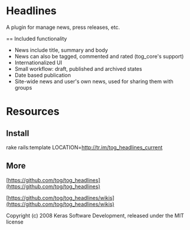 Headlines
=========

A plugin for manage news, press releases, etc.

== Included functionality

* News include title, summary and body
* News can also be tagged, commented and rated (tog_core's support)
* Internationalized UI
* Small workflow: draft, published and archived states
* Date based publication
* Site-wide news and user's own news, used for sharing them with groups

Resources
=========

Install
-------

rake rails:template LOCATION=http://tr.im/tog_headlines_current


More
-------

[https://github.com/tog/tog_headlines](https://github.com/tog/tog_headlines)

[https://github.com/tog/tog_headlines/wikis](https://github.com/tog/tog_headlines/wikis)


Copyright (c) 2008 Keras Software Development, released under the MIT license
